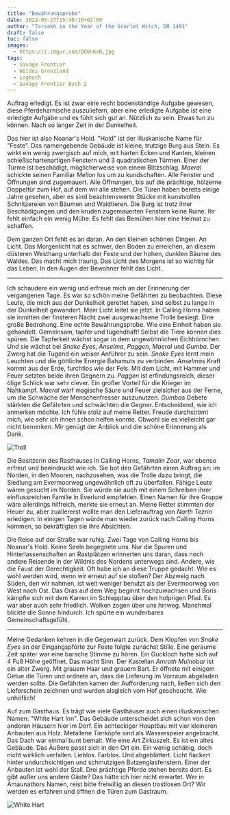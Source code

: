 ```yaml
---
title: "Bewährungsprobe"
date: 2022-05-27T15:40:10+02:00
author: "Tarsakh in the Year of the Scarlet Witch, DR 1491"
draft: false
toc: false
images:
  - https://i.imgur.com/QG0nKxB.jpg
tags: 
  - Savage Frontier
  - Wildes Grenzland
  - Logbuch
  - Savage Frontier Buch 2
---
```


Auftrag erledigt. Es ist zwar eine recht bodenständige Aufgabe gewesen, diese Pferdeharnische auszuliefern, aber eine erledigte Aufgabe ist eine erledigte Aufgabe und es fühlt sich gut an. Nützlich zu sein. Etwas tun zu können. Nach so langer Zeit in der Dunkelheit.
 
Das hier ist also Noanar's Hold. "Hold" ist der illuskanische Name für "Feste". Das namengebende Gebäude ist kleine, trutzige Burg aus Stein. Es wirkt ein wenig zwergisch auf mich, mit harten Ecken und Kanten, kleinen schießschartenartigen Fenstern und 3 quadratischen Türmen. Einer der Türme ist beschädigt, möglicherweise von einem Blitzschlag. _Maeral_ schickte seinen Familiar _Mellon_ los um zu kundschaften. Alle Fenster und Öffnungen sind zugemauert. Alle Öffnungen, bis auf die prächtige, hölzerne Doppeltür zum Hof, auf dem wir alle stehen. Die Türen haben bereits einige Jahre gesehen, aber es sind beachtenswerte Stücke mit kunstvollen Schnitzereien von Bäumen und Waldtieren. Die Burg ist trotz ihrer Beschädigungen und den kruden zugemauerten Fenstern keine Ruine. Ihr fehlt einfach ein wenig Mühe. Es fehlt das Bemühen hier eine Heimat zu schaffen.

Dem ganzen Ort fehlt es an daran. An den kleinen schönen Dingen. An Licht. Das Morgenlicht hat es schwer, den Boden zu erreichen, an diesem düsteren Westhang unterhalb der Feste und der hohen, dunklen Bäume des Waldes. Das macht mich traurig. Das Licht des Morgens ist so wichtig für das Leben. In den Augen der Bewohner fehlt das Licht.
 
---
 
Ich schaudere ein wenig und erfreue mich an der Erinnerung der vergangenen Tage. Es war so schön meine Gefährten zu beobachten.  Diese Leute, die mich aus der Dunkelheit gerettet haben, sind selbst zu lange in der Dunkelheit gewandert. Mein Licht leitet sie jetzt. In Calling Horns haben sie inmitten der finsteren Nacht zwei ausgewachsene Trolle besiegt. Eine große Bedrohung. Eine echte Bewährungsprobe. Wie eine Einheit haben sie gehandelt. Gemeinsam, tapfer und tugendhaft! Selbst die Tiere können dies spüren. Die Tapferkeit wächst sogar in dem ungewöhnlichen Eichhörnchen. Und sie wächst bei _Snake Eyes_, _Anselma_, _Paggen_, _Maeral_ und _Gumba_. Der Zwerg hat die Tugend ein weiser Anführer zu sein. _Snake Eyes_ lernt mein Leuchten und die göttliche Energie Bahamuts zu verbinden. _Anselmas_ Kraft kommt aus der Erde, furchtlos wie der Fels. Mit dem Licht, mit Hammer und Feuer setzten beide ihren Gegnern zu. _Paggen_ ist erfindungsreich, dieser ölige Schlick war sehr clever. Ein großer Vorteil für die Krieger im Nahkampf. _Maeral_ warf magische Säure und Feuer zielsicher aus der Ferne, um die Schwäche der Menschenfresser auszunutzen. _Gumbas_ Gebete stärkten die Gefährten und schwächten die Gegner. Entscheidend, wie ich anmerken möchte. Ich fühle stolz auf meine Retter. Freude durchströmt mich, wie sehr ich ihnen schon helfen konnte. Obwohl sie es vielleicht gar nicht bemerken. Mir genügt der Anblick und die schöne Erinnerung als Dank.

![Troll](https://i.imgur.com/2VOSk22.png)
 
Die Besitzerin des Rasthauses in Calling Horns, _Tamalin Zoar_, war ebenso erfreut und beeindruckt wie ich. Sie bot den Gefährten einen Auftrag an: im Norden, in den Mooren, nachzusehen, was die Trolle dazu bringt, die Siedlung am Evermoorweg ungewöhnlich oft zu überfallen. Fähige Leute wären gesucht im Norden. Sie würde sie auch mit einem Schreiben ihrer einflussreichen Familie in Everlund empfehlen. Einen Namen für ihre Gruppe wäre allerdings hilfreich, merkte sie erneut an. Meine Retter stimmten der Heuer zu, aber zuallererst wollte man den Lieferauftrag von _Narth Tezrin_ erledigen. In einigen Tagen würde man wieder zurück nach Calling Horns kommen, so bekräftigten sie ihre Absichten.
 
Die Reise auf der Straße war ruhig. Zwei Tage von Calling Horns bis Noanar's Hold. Keine Seele begegnete uns. Nur die Spuren und Hinterlassenschaften an Rastplätzen erinnerten uns daran, dass noch andere Reisende in der Wildnis des Nordens unterwegs sind. Andere, wie die Faust der Gerechtigkeit. Oft habe ich an diese Truppe gedacht. Wie es wohl werden wird, wenn wir erneut auf sie stoßen? Der Abzweig nach Süden, den wir nahmen, ist weit weniger benutzt als der Evermoorweg von West nach Ost. Das Gras auf dem Weg beginnt hochzuwachsen und Boris kämpfte sich mit dem Karren im Schlepptau über den holprigen Pfad. Es war aber auch sehr friedlich. Wolken zogen über uns hinweg. Manchmal blickte die Sonne hindurch. Ich spürte ein wunderbares Gemeinschaftsgefühl.
 
---
 
Meine Gedanken kehren in die Gegenwart zurück. Dem Klopfen von _Snake Eyes_ an der Eingangspforte zur Feste folgte zunächst Stille. Eine geraume Zeit später war eine barsche Stimme zu hören. Ein Guckloch hatte sich auf 4 Fuß Höhe geöffnet. Das macht Sinn. Der Kastellan _Amrath Mulnobar_ ist ein alter Zwerg. Mit grauem Haar und grauem Bart. Er öffnete mit einigem Getue die Türen und ordnete an, dass die Lieferung im Vorraum abgeladen werden sollte. Die Gefährten kamen der Aufforderung nach, ließen sich den Lieferschein zeichnen und wurden alsgleich vom Hof gescheucht. Wie unhöflich!
 
Auf zum Gasthaus. Es trägt wie viele Gasthäuser auch einen illuskanischen Namen: "White Hart Inn". Das Gebäude unterscheidet sich schon von den anderen Häusern hier im Dorf. Ein achteckiger Hauptbau mit vier kleineren Anbauten aus Holz. Metallene Tierköpfe sind als Wasserspeier angebracht. Das Dach war einmal bunt bemalt. Wie eine Art Zirkuszelt. Es ist ein altes Gebäude. Das Äußere passt sich in den Ort ein. Ein wenig schäbig, doch nicht wirklich verfallen. Lieblos. Farblos. Und abgeblättert. Licht flackert hinter undurchsichtigen und schmutzigen Butzenglasfenstern. Einer der Anbauten ist wohl der Stall. Drei prächtige Pferde stehen bereits dort. Es gibt außer uns andere Gäste? Das hätte ich hier nicht erwartet. Wer in Amaunathors Namen, reist bitte freiwillig an diesen trostlosen Ort? Wir werden es erfahren und öffnen die Türen zum Gastraum.

![White Hart](https://i.imgur.com/cBzwJBQ.png)